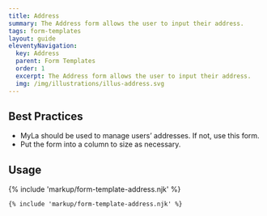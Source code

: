 ```yaml
---
title: Address
summary: The Address form allows the user to input their address.
tags: form-templates
layout: guide
eleventyNavigation:
  key: Address
  parent: Form Templates
  order: 1
  excerpt: The Address form allows the user to input their address.
  img: /img/illustrations/illus-address.svg
---
```


## Best Practices

- MyLa should be used to manage users’ addresses. If not, use this form.
- Put the form into a column to size as necessary.

## Usage

{% include 'markup/form-template-address.njk' %}

``` html
{% include 'markup/form-template-address.njk' %}
```
